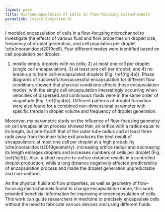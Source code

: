 ```yaml
---
layout: page
title: Microencapsulation of cells in flow-focusing microchannels
permalink: /miscellany/item-3/
---
```


<!-- MathJax -->
<script defer type="text/javascript" id="MathJax-script" src="https://cdn.jsdelivr.net/npm/mathjax@3.1.2/es5/tex-mml-chtml.js"></script>
<script defer src="https://polyfill.io/v3/polyfill.min.js?features=es6"></script>

I modeled encapsulation of cells in a flow-focusing microchannel to investigate the effects of various fluid and flow properties on droplet size, frequency 
of droplet generation, and cell population per droplet \cite{nooranidoost2019cell}. Four different modes were identified based on cell population per droplet:
1) mostly empty droplets with no cells; 2) at most one cell per droplet (single cell encapsulation); 3) at least one cell per droplet; and 4) no break-up to 
form cell-encapsulated droplets (Fig. \ref{fig:4a}). Phase diagrams of successful/unsuccessful encapsulation for different flow conditions showed that
physical conditions affects these encapsulation modes, with the single cell encapsulation interestingly occurring when velocities of dispersed and continuous 
fluids were in the same order of magnitude (Fig. \ref{fig:4b}). Different patterns of droplet formation were also found for a combined non-dimensional 
parameter with specific trends in droplet volume and frequency of droplet generation.



Moreover, my parametric study on the influence of flow-focusing geometry on cell encapsulation process showed that, an orifice with a radius equal 
to its length, but one-fourth that of the outer tube radius and at least three radii away from the inner tube exit produces the best result of encapsulation: 
at most one cell per droplet at a high probability \cite{nooranidoost2019geometry}. Increasing orifice radius and decreasing its length enlarges droplets and
increases numbers of cells per droplet (Fig. \ref{fig:5}). Also, a short nozzle-to-orifice distance results in a controlled droplet production, while a long 
distance negatively affected predictability of encapsulation process and made the droplet generation unpredictable and non-uniform. 

As the physical fluid and flow properties, as well as geometry of flow-focusing microchannels found to change encapsulation mode, this work provided beneficial
information for improving microencapsulation of cells.  This work can guide researchers in medicine to precisely encapsulate cells without the need to fabricate
various devices and using different fluids. 

